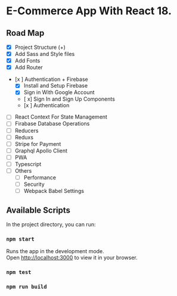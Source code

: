 #  E-Commerce App With React 18.

## Road Map
- [x] Project Structure (+)
- [x] Add Sass and Style files
- [x] Add Fonts
- [X] Add Router
- [x ] Authentication + Firebase
  - [x] Install and Setup Firebase
  - [x] Sign in  With Google Account
  - [ x] Sign In and Sign Up Components
  - [x ] Authentication
- [ ] React Context For State Management
- [ ] Firabase Database Operations
- [ ] Reducers
- [ ] Reduxs
- [ ] Stripe for Payment
- [ ] Graphql Apollo Client
- [ ] PWA
- [ ] Typescript
- [ ] Others
   - [ ] Performance
   - [ ] Security
   - [ ] Webpack Babel Settings

## Available Scripts

In the project directory, you can run:

### `npm start`

Runs the app in the development mode.\
Open [http://localhost:3000](http://localhost:3000) to view it in your browser.


### `npm test`
 

### `npm run build`

 